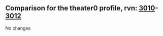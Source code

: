 ## Comparison for the theater0 profile, rvn: [3010](https://github.com/PRO100KatYT/FortniteProfileRevisions/tree/main/profiles/theater0/3010%20theater0.json)-[3012](https://github.com/PRO100KatYT/FortniteProfileRevisions/tree/main/profiles/theater0/3012%20theater0.json)

No changes
